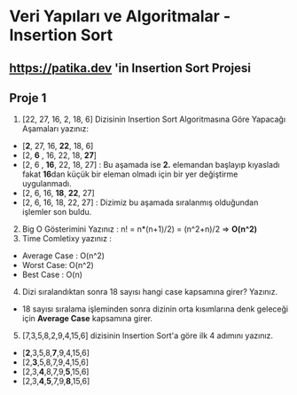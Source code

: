 
# Veri Yapıları ve Algoritmalar - Insertion Sort



## https://patika.dev 'in Insertion Sort Projesi

## Proje 1

1) [22, 27, 16, 2, 18, 6] Dizisinin Insertion Sort Algoritmasına Göre Yapacağı Aşamaları yazınız:

- [**2**, 27, 16, **22**, 18, 6] 
- [2, **6** , 16, 22, 18, **27**]
- [2, 6 , **16**, 22, 18, 27] : Bu aşamada ise **2.** elemandan başlayıp kıyasladı fakat **16**dan küçük bir eleman olmadı için bir yer değiştirme uygulanmadı.
- [2, 6, 16, **18**, **22**, 27] 
- [2, 6, 16, 18, 22, 27] : Dizimiz bu aşamada sıralanmış olduğundan işlemler son buldu.

2) Big O Gösterimini Yazınız : n! = n*(n+1)/2) = (n^2+n)/2 =>  **O(n^2)**
3) Time Comletixy yazınız : 
- Average Case : O(n^2)
- Worst Case: O(n^2)
- Best Case : O(n)  
4) Dizi sıralandıktan sonra 18 sayısı hangi case kapsamına girer? Yazınız.
- 18 sayısı sıralama işleminden sonra dizinin orta kısımlarına denk geleceği için **Average Case** kapsamına girer.

5) [7,3,5,8,2,9,4,15,6] dizisinin Insertion Sort'a göre ilk 4 adımını yazınız.
- [**2**,3,5,8,**7**,9,4,15,6]
- [2,**3**,5,8,7,9,4,15,6]
- [2,3,**4**,8,7,9,**5**,15,6]
- [2,3,**4**,**5**,7,9,**8**,15,6]